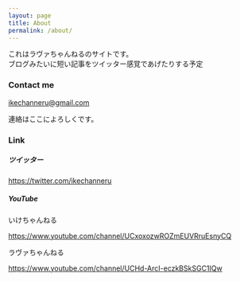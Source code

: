 ```yaml
---
layout: page
title: About
permalink: /about/
---
```


これはラヴァちゃんねるのサイトです。  
ブログみたいに短い記事をツイッター感覚であげたりする予定

### Contact me

[ikechanneru@gmail.com](mailto:ikechanneru@gmail.com)

連絡はここによろしくです。

### Link

##### ツイッター

https://twitter.com/ikechanneru

##### YouTube

いけちゃんねる

https://www.youtube.com/channel/UCxoxozwROZmEUVRruEsnyCQ

ラヴァちゃんねる

https://www.youtube.com/channel/UCHd-ArcI-eczkBSkSGC1IQw
